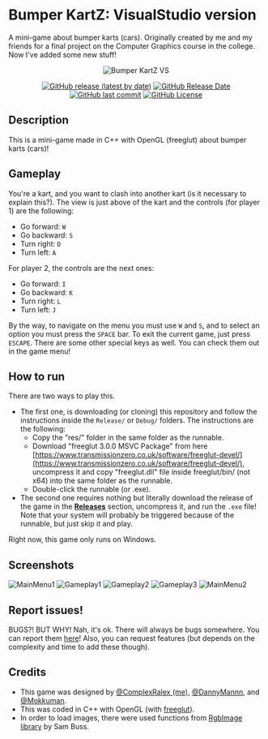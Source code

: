 # Bumper KartZ: VisualStudio version

A mini-game about bumper karts (cars). Originally created by me and my friends for a final project on the Computer Graphics course in the college. Now I've added some new stuff!

<p align="center">
    <img src="https://user-images.githubusercontent.com/47804156/120940456-034a2a00-c6e3-11eb-9a3d-e135d39ae921.png" title="Logotype of Bumper KartZ VS game" alt="Bumper KartZ VS">
</p>

<p align="center">
    <a href="https://github.com/ComplexRalex/BumperKartZ-VS/releases/latest"><img src="https://img.shields.io/github/v/release/ComplexRalex/BumperKartZ-VS" alt="GitHub release (latest by date)"/></a>
    <a href="https://github.com/ComplexRalex/BumperKartZ-VS/releases/latest"><img src="https://img.shields.io/github/release-date/ComplexRalex/BumperKartZ-VS" alt="GitHub Release Date"/></a>
    <a href="https://github.com/ComplexRalex/BumperKartZ-VS/commit/main"><img src="https://img.shields.io/github/last-commit/ComplexRalex/BumperKartZ-VS" alt="GitHub last commit"/></a>
    <a href="https://github.com/ComplexRalex/BumperKartZ-VS/blob/master/LICENSE"><img src="https://img.shields.io/github/license/ComplexRalex/BumperKartZ-VS" alt="GitHub License"/></a>
</p>

## Description

This is a mini-game made in C++ with OpenGL (freeglut) about bumper karts (cars)!

## Gameplay

You're a kart, and you want to clash into another kart (is it necessary to explain this?). The view is just above of the kart and the controls (for player 1) are the following:

* Go forward: ``W``
* Go backward: ``S``
* Turn right: ``D``
* Turn left: ``A``

For player 2, the controls are the next ones:

* Go forward: ``I``
* Go backward: ``K``
* Turn right: ``L``
* Turn left: ``J``

By the way, to navigate on the menu you must use ``W`` and ``S``, and to select an option you must press the ``SPACE`` bar. To exit the current game, just press ``ESCAPE``. There are some other special keys as well. You can check them out in the game menu!

## How to run

There are two ways to play this.

* The first one, is downloading (or cloning) this repository and follow the instructions inside the ``Release/`` or ``Debug/`` folders. The instructions are the following:
  * Copy the "res/" folder in the same folder as the runnable.
  * Download "freeglut 3.0.0 MSVC Package" from here [https://www.transmissionzero.co.uk/software/freeglut-devel/](https://www.transmissionzero.co.uk/software/freeglut-devel/), uncompress it and copy "freeglut.dll" file inside freeglut/bin/ (not x64) into the same folder as the runnable.
  * Double-click the runnable (or .exe).
* The second one requires nothing but literally download the release of the game in the [**Releases**](https://github.com/ComplexRalex/BumperKartZ-VS/releases) section, uncompress it, and run the ``.exe`` file! Note that your system will probably be triggered because of the runnable, but just skip it and play.

Right now, this game only runs on Windows.

## Screenshots

![MainMenu1](https://user-images.githubusercontent.com/47804156/120941083-64273180-c6e6-11eb-91e3-74d7c6e364ae.png)
![Gameplay1](https://user-images.githubusercontent.com/47804156/120941085-65f0f500-c6e6-11eb-865e-46b765c8fc63.png)
![Gameplay2](https://user-images.githubusercontent.com/47804156/120941086-67222200-c6e6-11eb-9a6f-493a2ab3bc0a.png)
![Gameplay3](https://user-images.githubusercontent.com/47804156/120941089-68534f00-c6e6-11eb-9bad-8184a51bd751.png)
![MainMenu2](https://user-images.githubusercontent.com/47804156/120941091-69847c00-c6e6-11eb-879e-02c29eb3d212.png)

## Report issues!

BUGS?! BUT WHY! Nah, it's ok. There will always be bugs somewhere. You can report them [here](https://github.com/ComplexRalex/BumperKartZ-VS/issues/new/choose)! Also, you can request features (but depends on the complexity and time to add these though).

## Credits

* This game was designed by [@ComplexRalex (me)](https://github.com/ComplexRalex), [@DannyMannn](https://github.com/DannyMannn), and [@Mokkuman](https://github.com/Mokkuman).
* This was coded in C++ with OpenGL (with [freeglut](http://freeglut.sourceforge.net/)).
* In order to load images, there were used functions from [RgbImage library](https://www.math.ucsd.edu/~sbuss/MathCG2/OpenGLsoft/RgbImage/index.html) by Sam Buss.
